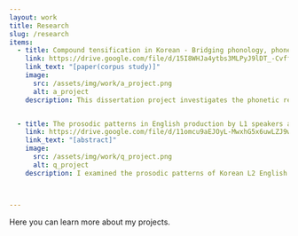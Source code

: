```yaml
---
layout: work
title: Research
slug: /research
items:
  - title: Compound tensification in Korean - Bridging phonology, phonetics, and morphology
    link: https://drive.google.com/file/d/15I8WHJa4ytbs3MLPyJ9lDT_-CvffA00A/view?usp=drive_link
    link_text: "[paper(corpus study)]"
    image:
      src: /assets/img/work/a_project.png
      alt: a_project
    description: This dissertation project investigates the phonetic realization of sai-sios, or compound tensification, a morpho-phonological process in Korean. Compound tensification transforms a plain obstruent in the initial position of the second noun within a noun + noun compound into a tense obstruent. This phenomenon is particularly interesting due to its unpredictable occurrence and the variability it introduces in pronunciation. Using corpus data, I explored how compound tensification manifests in natural speech and whether the tense stops resulting from it are categorically distinct from both underlying plain and tense stops, as posited in traditional analyses. Currently, I am preparing results from a production experiment for publication and conducting a perception experiment to probe these findings further.


  - title: The prosodic patterns in English production by L1 speakers and Korean L2 speakers of English 
    link: https://drive.google.com/file/d/11omcu9aEJOyL-MwxhG5x6uwLZJ9wDYQO/view?usp=sharing
    link_text: "[abstract]"
    image:
      src: /assets/img/work/q_project.png
      alt: q_project
    description: I examined the prosodic patterns of Korean L2 English speakers compared to English L1 speakers. Given the prosodic differences between Korean and English, I anticipated that unique patterns in L2 speech would emerge due to L1 influence. Specifically, I hypothesized that Korean L2 speakers would exhibit stronger boundary effects, reflecting the prominence of phrase edges in Korean prosody. This hypothesis was supported by findings showing that L2 speakers are more consistently influenced by boundary effects, suggesting that specific prosodic features of L1 shape L2 speech production. These insights contribute to our understanding of why L2 speech systematically differs from L1 speech.



---
```

Here you can learn more about my projects.
<br />
<br />
